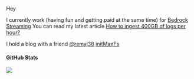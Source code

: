 Hey

I currently work (having fun and getting paid at the same time) for [Bedrock Streaming](https://www.bedrockstreaming.com/)
You can read my latest article [How to ingest 400GB of logs per hour?](https://tech.bedrockstreaming.com/2022/08/08/private-cdn-logs.html)

I hold a blog with a friend [@remyj38](https://github.com/remyj38) [initManFs](https://initmanfs.eu/en/)

#### GitHub Stats
[![](https://github-readme-stats.vercel.app/api?username=arthurzinck&show_icons=true&count_private=true&include_all_commits=true)](https://github.com/arthurzinck)

